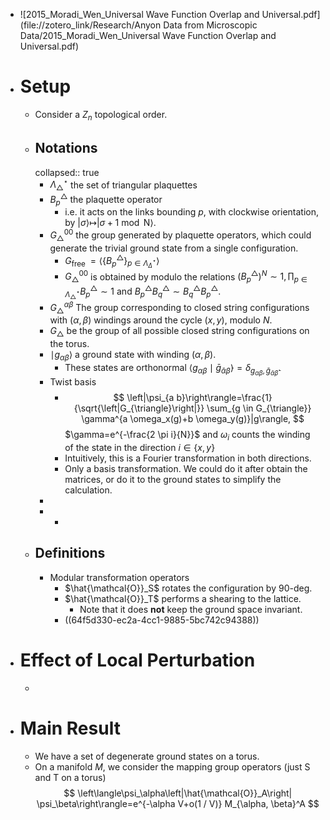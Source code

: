 - ![2015_Moradi_Wen_Universal Wave Function Overlap and Universal.pdf](file://zotero_link/Research/Anyon Data from Microscopic Data/2015_Moradi_Wen_Universal Wave Function Overlap and Universal.pdf)
- # Setup
	- Consider a $Z_n$ topological order.
	- ## Notations
	  collapsed:: true
		- $\Lambda_{\triangle}^{\star}$ the set of triangular plaquettes
		- $B_p^{\triangle}$ the plaquette operator
			- i.e. it acts on the links bounding $p$, with clockwise orientation, by $|\sigma\rangle \mapsto|\sigma+1 \bmod \mathrm{N}\rangle$.
		- $G_{\triangle}^{00}$ the group generated by plaquette operators, which could generate the trivial ground state from a single configuration.
			- $G_{\text {free }}=\left\langle\left\{B_p^{\triangle}\right\}_{p \in \Lambda_{\Delta}^{\star}}\right\rangle$
			- $G_{\triangle}^{00}$ is obtained by modulo the relations $\left(B_p^{\triangle}\right)^N \sim 1, \prod_{p \in \Lambda_{\triangle}^{\star}} B_p^{\triangle} \sim 1$ and $B_p^{\triangle} B_q^{\triangle} \sim B_q^{\triangle} B_p^{\triangle}$.
		- $G_{\triangle}^{\alpha \beta}$ The group corresponding to closed string configurations with $(\alpha, \beta)$ windings around the cycle $(x, y)$, modulo $N$.
		- $G_{\triangle}$ be the group of all possible closed string configurations on the torus.
		- $\mid g_{{\alpha} {\beta}}\rangle$ a ground state with winding $(\alpha,\beta)$.
			- These states are orthonormal $\left\langle g_{\alpha \beta} \mid \bar{g}_{\bar{\alpha} \bar{\beta}}\right\rangle=\delta_{g_{\alpha \beta}, \bar{g}_{\bar{\alpha} \bar{\beta}}}$.
		- Twist basis
			- $$
			  \left|\psi_{a b}\right\rangle=\frac{1}{\sqrt{\left|G_{\triangle}\right|}} \sum_{g \in G_{\triangle}} \gamma^{a \omega_x(g)+b \omega_y(g)}|g\rangle,
			  $$
			  $\gamma=e^{-\frac{2 \pi i}{N}}$ and $\omega_i$ counts the winding of the state in the direction $i \in \{x,y\}$
			- Intuitively, this is a Fourier transformation in both directions.
			- Only a basis transformation. We could do it after obtain the matrices, or do it to the ground states to simplify the calculation.
		-
		-
			-
	- ## Definitions
		- Modular transformation operators
			- $\hat{\mathcal{O}}_S$ rotates the configuration by 90-deg.
			- $\hat{\mathcal{O}}_T$ performs a shearing to the lattice.
				- Note that it does **not** keep the ground space invariant.
			- ((64f5d330-ec2a-4cc1-9885-5bc742c94388))
- # Effect of Local Perturbation
	-
- # Main Result
	- We have a set of degenerate ground states on a torus.
	- On a manifold $M$, we consider the mapping group operators (just S and T on a torus)
	  $$
	  \left\langle\psi_\alpha\left|\hat{\mathcal{O}}_A\right| \psi_\beta\right\rangle=e^{-\alpha V+o(1 / V)} M_{\alpha, \beta}^A
	  $$